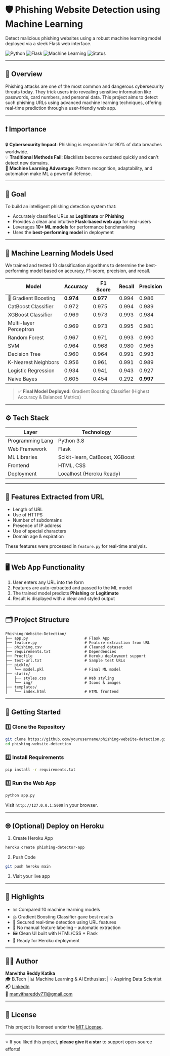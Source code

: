 # 🛡️ Phishing Website Detection using Machine Learning

Detect malicious phishing websites using a robust machine learning model deployed via a sleek Flask web interface.

![Python](https://img.shields.io/badge/Python-3.8-blue)
![Flask](https://img.shields.io/badge/Flask-Backend-lightgrey)
![Machine Learning](https://img.shields.io/badge/ML-Classification-green)
![Status](https://img.shields.io/badge/Status-Production--Ready-brightgreen)

---

## 📌 Overview

Phishing attacks are one of the most common and dangerous cybersecurity threats today. They trick users into revealing sensitive information like passwords, card numbers, and personal data. This project aims to detect such phishing URLs using advanced machine learning techniques, offering real-time prediction through a user-friendly web app.

---

## ❗ Importance

🔒 **Cybersecurity Impact**: Phishing is responsible for 90% of data breaches worldwide.  
💡 **Traditional Methods Fail**: Blacklists become outdated quickly and can't detect new domains.  
🤖 **Machine Learning Advantage**: Pattern recognition, adaptability, and automation make ML a powerful defense.

---

## 🎯 Goal

To build an intelligent phishing detection system that:
- Accurately classifies URLs as **Legitimate** or **Phishing**
- Provides a clean and intuitive **Flask-based web app** for end-users
- Leverages **10+ ML models** for performance benchmarking
- Uses the **best-performing model** in deployment

---

## 🧠 Machine Learning Models Used

We trained and tested 10 classification algorithms to determine the best-performing model based on accuracy, F1-score, precision, and recall.

| Model                    | Accuracy | F1 Score | Recall | Precision |
|--------------------------|----------|----------|--------|-----------|
| 🎯 Gradient Boosting     | **0.974** | **0.977** | 0.994  | 0.986     |
| CatBoost Classifier      | 0.972    | 0.975    | 0.994  | 0.989     |
| XGBoost Classifier       | 0.969    | 0.973    | 0.993  | 0.984     |
| Multi-layer Perceptron   | 0.969    | 0.973    | 0.995  | 0.981     |
| Random Forest            | 0.967    | 0.971    | 0.993  | 0.990     |
| SVM                      | 0.964    | 0.968    | 0.980  | 0.965     |
| Decision Tree            | 0.960    | 0.964    | 0.991  | 0.993     |
| K-Nearest Neighbors      | 0.956    | 0.961    | 0.991  | 0.989     |
| Logistic Regression      | 0.934    | 0.941    | 0.943  | 0.927     |
| Naive Bayes              | 0.605    | 0.454    | 0.292  | **0.997**  |

> ✅ **Final Model Deployed:** Gradient Boosting Classifier (Highest Accuracy & Balanced Metrics)

---

## ⚙️ Tech Stack

| Layer             | Technology                 |
|------------------|----------------------------|
| Programming Lang | Python 3.8                 |
| Web Framework    | Flask                      |
| ML Libraries     | Scikit-learn, CatBoost, XGBoost |
| Frontend         | HTML, CSS                  |
| Deployment       | Localhost (Heroku Ready)   |

---

## 🧩 Features Extracted from URL

- Length of URL  
- Use of HTTPS  
- Number of subdomains  
- Presence of IP address  
- Use of special characters  
- Domain age & expiration  

These features were processed in `feature.py` for real-time analysis.

---

## 🖥️ Web App Functionality

1. User enters any URL into the form
2. Features are auto-extracted and passed to the ML model
3. The trained model predicts **Phishing** or **Legitimate**
4. Result is displayed with a clear and styled output

---

## 🗂️ Project Structure

```
Phishing-Website-Detection/
├── app.py                         # Flask App
├── feature.py                     # Feature extraction from URL
├── phishing.csv                   # Cleaned dataset
├── requirements.txt               # Dependencies
├── Procfile                       # Heroku deployment support
├── test-url.txt                   # Sample test URLs
├── pickle/
│   └── model.pkl                  # Final ML model
├── static/
│   ├── styles.css                 # Web styling
│   └── img/                       # Icons & images
├── templates/
│   └── index.html                 # HTML frontend
```

---

## 🚀 Getting Started

### 1️⃣ Clone the Repository

```bash
git clone https://github.com/yourusername/phishing-website-detection.git
cd phishing-website-detection
```

### 2️⃣ Install Requirements

```bash
pip install -r requirements.txt
```

### 3️⃣ Run the Web App

```bash
python app.py
```

Visit `http://127.0.0.1:5000` in your browser.

---

## 🌐 (Optional) Deploy on Heroku

1. Create Heroku App
```bash
heroku create phishing-detector-app
```

2. Push Code
```bash
git push heroku main
```

3. Visit your live app

---

## 🌟 Highlights

- 📊 Compared 10 machine learning models
- ⚖️ Gradient Boosting Classifier gave best results
- 🔐 Secured real-time detection using URL features
- 🧠 No manual feature labeling – automatic extraction
- 🖼️ Clean UI built with HTML/CSS + Flask
- 🚀 Ready for Heroku deployment

---


## 👩‍💻 Author

**Manvitha Reddy Katika**  
🎓 B.Tech | 📊 Machine Learning & AI Enthusiast | 💡 Aspiring Data Scientist  
📬 [LinkedIn](https://www.linkedin.com/in/manvitha-reddyk)  
📧 manvithareddy711@gmail.com

---

## 📜 License

This project is licensed under the [MIT License](LICENSE).

---

⭐️ If you liked this project, **please give it a star** to support open-source efforts!

